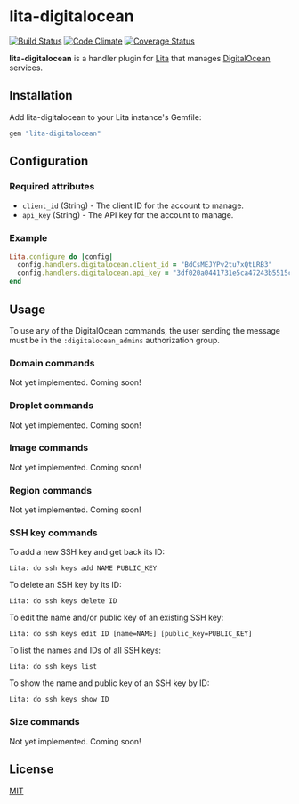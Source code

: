 # lita-digitalocean

[![Build Status](https://travis-ci.org/jimmycuadra/lita-digitalocean.png?branch=master)](https://travis-ci.org/jimmycuadra/lita-digitalocean)
[![Code Climate](https://codeclimate.com/github/jimmycuadra/lita-digitalocean.png)](https://codeclimate.com/github/jimmycuadra/lita-digitalocean)
[![Coverage Status](https://coveralls.io/repos/jimmycuadra/lita-digitalocean/badge.png)](https://coveralls.io/r/jimmycuadra/lita-digitalocean)

**lita-digitalocean** is a handler plugin for [Lita](https://www.lita.io/) that manages [DigitalOcean](https://www.digitalocean.com/) services.

## Installation

Add lita-digitalocean to your Lita instance's Gemfile:

``` ruby
gem "lita-digitalocean"
```

## Configuration

### Required attributes

* `client_id` (String) - The client ID for the account to manage.
* `api_key` (String) - The API key for the account to manage.

### Example

``` ruby
Lita.configure do |config|
  config.handlers.digitalocean.client_id = "BdCsMEJYPv2tu7xQtLRB3"
  config.handlers.digitalocean.api_key = "3df020a0441731e5ca47243b5515cbb7"
end
```

## Usage

To use any of the DigitalOcean commands, the user sending the message must be in the `:digitalocean_admins` authorization group.

### Domain commands

Not yet implemented. Coming soon!

### Droplet commands

Not yet implemented. Coming soon!

### Image commands

Not yet implemented. Coming soon!

### Region commands

Not yet implemented. Coming soon!

### SSH key commands

To add a new SSH key and get back its ID:

```
Lita: do ssh keys add NAME PUBLIC_KEY
```

To delete an SSH key by its ID:

```
Lita: do ssh keys delete ID
```

To edit the name and/or public key of an existing SSH key:

```
Lita: do ssh keys edit ID [name=NAME] [public_key=PUBLIC_KEY]
```

To list the names and IDs of all SSH keys:

```
Lita: do ssh keys list
```

To show the name and public key of an SSH key by ID:

```
Lita: do ssh keys show ID
```

### Size commands

Not yet implemented. Coming soon!

## License

[MIT](http://opensource.org/licenses/MIT)
